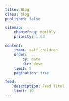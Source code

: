 ```yaml
---
title: Blog
class: blog
published: false

sitemap:
    changefreq: monthly
    priority: 1.03

content:
    items: self.children
    order:
        by: date
        dir: desc
    limit: 5
    pagination: true

feed:
    description: Feed Titel
    limit: 10
---
```


